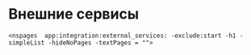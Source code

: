 # Внешние сервисы

`<nspages  app:integration:external_services: -exclude:start -h1 -simpleList -hideNoPages -textPages = "">`
